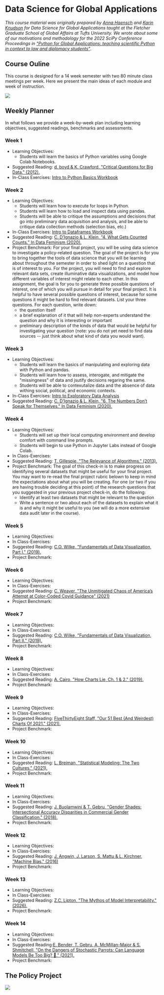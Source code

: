 # Data Science for Global Applications

_This course material was originally prepared by [Anna Haensch](https://annahaensch.com/) and [Karin Knudson](https://karinknudson.com/) for Data Science for Global Applications taught at the Fletcher Graduate School of Global Affairs at Tufts University.  We wrote about some of our motivations and methodology for the 2022 SciPy Conference Proceedings in ["Python for Global Applications: teaching scientific Python in context to law and diplomacy students"](https://conference.scipy.org/proceedings/scipy2022/anna_haensch.html)_.

## Course Ouline

This course is designed for a 14 week semester with two 80 minute class meetings per week. Here we present the main ideas of each module and week of instruction. 

![](figures/CourseOutline.png)

## Weekly Planner

In what follows we provide a week-by-week plan including learning objectives, suggested readings, benchmarks and assessments.

### Week 1

* Learning Objectives: 
  * Students will learn the basics of Python variables using Google Colab Notebooks.
* Suggested Reading: [d. boyd & K. Crawford, "Critical Questions for Big Data." (2012).](https://www.tandfonline.com/doi/full/10.1080/1369118X.2012.678878)
* In-Class Exercises: [Intro to Python Basics Workbook](https://colab.research.google.com/drive/1LOQ58TVwgSLHTadxWIcJXjtujXFJ1Ks0?usp=sharing)

### Week 2

* Learning Objectives: 
  * Students will learn how to execute for loops in Python.
  * Students will learn how to load and inspect data using pandas.
  * Students will be able to critique the assumptions and decisions that go into preliminary data acquisition and analysis, and be able to critique data collection methods (selection bias, etc.) 
* In-Class Exercises: [Intro to Dataframes Workbook]()
* Suggested Reading: [C. D’Ignazio & L. Klein, “4. What Gets Counted Counts.” In Data Feminism (2020).](https://data-feminism.mitpress.mit.edu/pub/h1w0nbqp)
* Project Benchmark: For your final project, you will be using data science to investigate a policy-related question. The goal of the project is for you to bring together the tools of data science that you will be learning about throughout the semester in order to shed light on a question that is of interest to you. For the project, you will need to find and explore relevant data sets, create illuminative data visualizations, and model how different variables of interest might relate to each other.  In this assignment, the goal is for you to generate three possible questions of interest, one of which you will pursue in detail for your final project. It is helpful to have several possible questions of interest, because for some questions it might be hard to find relevant datasets.  List your three questions. For each question, write down:
  * the question itself
  * a brief explanation of it that will help non-experts understand the question and why it is interesting or important
  * preliminary description of the kinds of data that would be helpful for investigating your question (note: you do not yet need to find data sources -- just think about what kind of data you would want). 
  
### Week 3
* Learning Objectives: 
  * Students will learn the basics of manipulating and exploring data with Python and pandas.
  * Students will learn how to assess, interogate, and mitigate the "missingness" of data and jsutify decisions regaring the same.
  * Students will be able to contexutalize data and the absence of data withing social, political, and economic contexts.
* In-Class Exercises: [Intro to Exploratory Data Analysis]()
* Suggested Reading:   [C. D’Ignazio & L. Klein, "6. The Numbers Don’t Speak for Themselves." In Data Feminism (2020).](https://data-feminism.mitpress.mit.edu/pub/czq9dfs5)

### Week 4
* Learning Objectives: 
  * Students will set up their local computing environment and develop comfort with command line prompts.
  * Students will begin to use Python in Jupyter Labs instead of Google Colab.
* In Class-Exercises:
* Suggested Reading: [T. Gillespie, "The Relevance of Algorithms." (2013).](https://www.microsoft.com/en-us/research/wp-content/uploads/2014/01/Gillespie_2014_The-Relevance-of-Algorithms.pdf)
* Project Benchmark: 
The goal of this check-in is to make progress on identifying several datasets that might be useful for your final project. You may want to re-read the final project rubric belown to keep in mind the expectations about what you will be creating.  For one (or two if you are having trouble deciding at this point) of the research questions that you suggested in your previous project check-in, do the following:
  * Identify at least two datasets that might be relevant to the question
  * Write a sentence or two about each of the datasets to explain what it is and why it might be useful to you (we will do a more extensive data audit later in the course).

### Week 5
* Learning Objectives: 
* In Class-Exercises:
* Suggested Reading: [C.O. Wilke, "Fundamentals of Data Visualization, Part I." (2019).](https://clauswilke.com/dataviz/)
* Project Benchmark: 

### Week 6
* Learning Objectives: 
* In Class-Exercises:
* Suggested Reading: [C. Weaver, "The Unmitigated Chaos of America’s Attempt at Color-Coded Covid Guidance" (2021)](https://www.nytimes.com/2021/04/02/style/coronavirus-safety-colors-states.html)
* Project Benchmark: 

### Week 7
* Learning Objectives: 
* In Class-Exercises:
* Suggested Reading: [C.O. Wilke, "Fundamentals of Data Visualization, Part II." (2019).](https://clauswilke.com/dataviz/)
* Project Benchmark: 

### Week 8
* Learning Objectives: 
* In Class-Exercises:
* Suggested Reading: [A. Cairo, "How Charts Lie, Ch. 1 & 2." (2019).](https://www.amazon.com/How-Charts-Lie-Getting-Information/dp/1324001569)
* Project Benchmark: 

### Week 9
* Learning Objectives: 
* In Class-Exercises:
* Suggested Reading: [FiveThirtyEight Staff, "Our 51 Best (And Weirdest) Charts Of 2021." (2021).](https://fivethirtyeight.com/features/our-51-best-and-weirdest-charts-of-2021/)
* Project Benchmark: 

### Week 10
* Learning Objectives: 
* In Class-Exercises:
* Suggested Reading: [L. Breiman, "Statistical Modeling: The Two Cultures." (2021).](http://www2.math.uu.se/~thulin/mm/breiman.pdf)
* Project Benchmark: 

### Week 11
* Learning Objectives: 
* In Class-Exercises:
* Suggested Reading:  [J. Buolamwini & T. Gebru, "Gender Shades: Intersectional Accuracy Disparities in Commercial Gender Classification." (2018).](https://proceedings.mlr.press/v81/buolamwini18a/buolamwini18a.pdf)
* Project Benchmark: 

### Week 12
* Learning Objectives: 
* In Class-Exercises:
* Suggested Reading: [J. Angwin, J. Larson, S. Mattu & L. Kirchner, "Machine Bias." (2016)](https://www.propublica.org/article/machine-bias-risk-assessments-in-criminal-sentencing)
* Project Benchmark: 

### Week 13
* Learning Objectives: 
* In Class-Exercises:
* Suggested Reading: [Z.C. Lipton, "The Mythos of Model Interpretability." (2026).](https://arxiv.org/pdf/1606.03490.pdf)
* Project Benchmark: 

### Week 14
* Learning Objectives: 
* In Class-Exercises:
* Suggested Reading:[E. Bender, T. Gebru, A. McMillan-Major & S. Shmitchell, "On the Dangers of Stochastic Parrots: Can Language Models Be Too Big? 🦜." (2021).](https://dl.acm.org/doi/10.1145/3442188.3445922)
* Project Benchmark: 

## The Policy Project 
![](figures/ProjectRubric.png)

